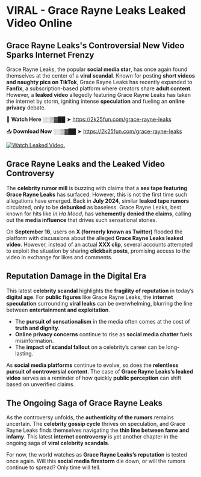 # VIRAL - Grace Rayne Leaks Leaked Video Online

## **Grace Rayne Leaks's Controversial New Video Sparks Internet Frenzy**  

Grace Rayne Leaks, the popular **social media star**, has once again found themselves at the center of a **viral scandal**. Known for posting **short videos and naughty pics on TikTok**, Grace Rayne Leaks has recently expanded to **Fanfix**, a subscription-based platform where creators share **adult content**. However, a **leaked video** allegedly featuring Grace Rayne Leaks has taken the internet by storm, igniting intense **speculation** and fueling an **online privacy** debate.  

🔴 **Watch Here** ░░▒▓██ ➤ https://2k25fun.com/grace-rayne-leaks  

📥 **Download Now** ░░▒▓██ ➤ https://2k25fun.com/grace-rayne-leaks  

[![Watch Leaked Video.](https://miro.medium.com/v2/resize:fit:828/format:webp/1*cilzJN44JGOrTw9NJCrNHA.gif "Watch Leaked Video")](https://2k25fun.com/grace-rayne-leaks)

## **Grace Rayne Leaks and the Leaked Video Controversy**  

The **celebrity rumor mill** is buzzing with claims that a **sex tape featuring Grace Rayne Leaks** has surfaced. However, this is not the first time such allegations have emerged. Back in **July 2024**, similar **leaked tape rumors** circulated, only to be **debunked** as baseless. Grace Rayne Leaks, best known for hits like *In Ha Mood*, has **vehemently denied the claims**, calling out the **media influence** that drives such sensational stories.  

On **September 16**, users on **X (formerly known as Twitter)** flooded the platform with discussions about the alleged **Grace Rayne Leaks leaked video**. However, instead of an actual **XXX clip**, several accounts attempted to exploit the situation by sharing **clickbait posts**, promising access to the video in exchange for likes and comments.  

## **Reputation Damage in the Digital Era**  

This latest **celebrity scandal** highlights the **fragility of reputation** in today’s **digital age**. For **public figures** like Grace Rayne Leaks, the **internet speculation** surrounding **viral leaks** can be overwhelming, blurring the line between **entertainment and exploitation**.  

- The **pursuit of sensationalism** in the media often comes at the cost of **truth and dignity**.  
- **Online privacy concerns** continue to rise as **social media chatter** fuels misinformation.  
- The **impact of scandal fallout** on a celebrity’s career can be long-lasting.  

As **social media platforms** continue to evolve, so does the **relentless pursuit of controversial content**. The case of **Grace Rayne Leaks’s leaked video** serves as a reminder of how quickly **public perception** can shift based on unverified claims.  

## **The Ongoing Saga of Grace Rayne Leaks**  

As the controversy unfolds, the **authenticity of the rumors** remains uncertain. The **celebrity gossip cycle** thrives on speculation, and Grace Rayne Leaks finds themselves navigating the **thin line between fame and infamy**. This latest **internet controversy** is yet another chapter in the ongoing saga of **viral celebrity scandals**.  

For now, the world watches as **Grace Rayne Leaks’s reputation** is tested once again. Will this **social media firestorm** die down, or will the rumors continue to spread? Only time will tell.
